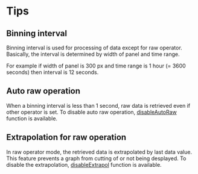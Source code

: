 # Tips
## Binning interval
Binning interval is used for processing of data except for raw operator.
Basically, the interval is determined by width of panel and time range.

For example if width of panel is 300 px and time range is 1 hour (= 3600 seconds) then interval is 12 seconds.

## Auto raw operation
When a binning interval is less than 1 second, raw data is retrieved even if other operator is set.
To disable auto raw operation, [disableAutoRaw](functions.html#disableAutoRaw) function is available.

## Extrapolation for raw operation
In raw operator mode, the retrieved data is extrapolated by last data value. 
This feature prevents a graph from cutting of or not being desplayed.
To disable the extrapolation, [disableExtrapol](functions.html#disableExtrapol) function is available.